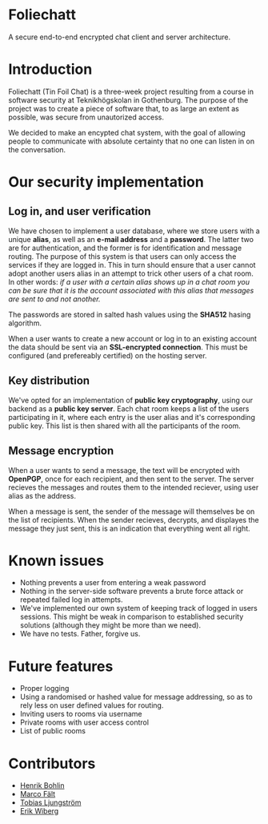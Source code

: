 # Foliechatt
A secure end-to-end encrypted chat client and server architecture.
# Introduction
Foliechatt (Tin Foil Chat) is a three-week project resulting from a course in software security at Teknikhögskolan in Gothenburg. The purpose of the project was to create a piece of software that, to as large an extent as possible, was secure from unautorized access.

We decided to make an encypted chat system, with the goal of allowing people to communicate with absolute certainty that no one can listen in on the conversation.
# Our security implementation
## Log in, and user verification
We have chosen to implement a user database, where we store users with a unique **alias**, as well as an **e-mail address** and a **password**. The latter two are for authentication, and the former is for identification and message routing. The purpose of this system is that users can only access the services if they are logged in. This in turn should ensure that a user cannot adopt another users alias in an attempt to trick other users of a chat room. In other words: *if a user with a certain alias shows up in a chat room you can be sure that it is the account associated with this alias that messages are sent to and not another.*

The passwords are stored in salted hash values using the **SHA512** hasing algorithm.

When a user wants to create a new account or log in to an existing account the data should be sent via an **SSL-encrypted connection**. This must be configured (and prefereably certified) on the hosting server.

## Key distribution
We've opted for an implementation of **public key cryptography**, using our backend as a **public key server**. Each chat room keeps a list of the users participating in it, where each entry is the user alias and it's corresponding public key. This list is then shared with all the participants of the room.
## Message encryption
When a user wants to send a message, the text will be encrypted with **OpenPGP**, once for each recipient, and then sent to the server. The server recieves the messages and routes them to the intended reciever, using user alias as the address.

When a message is sent, the sender of the message will themselves be on the list of recipients. When the sender recieves, decrypts, and displayes the message they just sent, this is an indication that everything went all right.
# Known issues
* Nothing prevents a user from entering a weak password
* Nothing in the server-side software prevents a brute force attack or repeated failed log in attempts.
* We've implemented our own system of keeping track of logged in users sessions. This might be weak in comparison to established security solutions (although they might be more than we need).
* We have no tests. Father, forgive us.

# Future features
* Proper logging
* Using a randomised or hashed value for message addressing, so as to rely less on user defined values for routing.
* Inviting users to rooms via username
* Private rooms with user access control
* List of public rooms

# Contributors
* [Henrik Bohlin](https://gitlab.com/HenrikBohlin)
* [Marco Fält](https://gitlab.com/marco.falt)
* [Tobias Ljungström](https://github.com/tobiasljungstrom)
* [Erik Wiberg](https://gitlab.com/erik-wiberg-87)